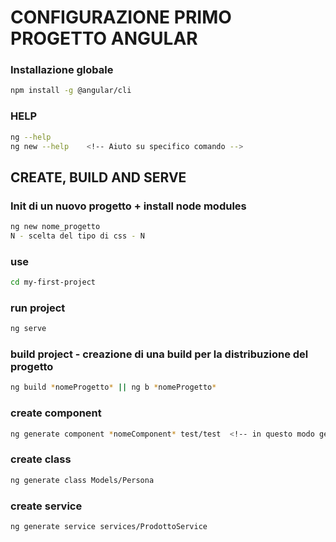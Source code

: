 # CONFIGURAZIONE PRIMO PROGETTO ANGULAR

### Installazione globale
```bash
npm install -g @angular/cli 
``` 

### HELP 
```bash
ng --help 
ng new --help    <!-- Aiuto su specifico comando -->
``` 

## CREATE, BUILD AND SERVE

### Init di un nuovo progetto + install node modules
```bash
ng new nome_progetto
N - scelta del tipo di css - N
``` 

### use 
```bash
cd my-first-project
``` 

### run project
```bash
ng serve
``` 

### build project - creazione di una build per la distribuzione del progetto
```bash
ng build *nomeProgetto* || ng b *nomeProgetto*
```

### create component
```bash
ng generate component *nomeComponent* test/test  <!-- in questo modo genera una cartella test con un component test all'interno -->
```

### create class
```bash
ng generate class Models/Persona 
```

### create service
```bash
ng generate service services/ProdottoService 
```
